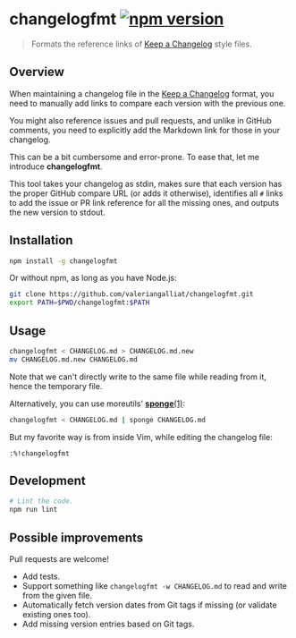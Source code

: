 # changelogfmt [![npm version](http://img.shields.io/npm/v/changelogfmt?style=flat-square)](https://www.npmjs.org/package/changelogfmt)

> Formats the reference links of [Keep a Changelog] style files.

[Keep a Changelog]: https://keepachangelog.com/en/1.0.0/

## Overview

When maintaining a changelog file in the [Keep a Changelog] format, you
need to manually add links to compare each version with the previous one.

You might also reference issues and pull requests, and unlike in GitHub
comments, you need to explicitly add the Markdown link for those in your
changelog.

This can be a bit cumbersome and error-prone. To ease that, let me
introduce **changelogfmt**.

This tool takes your changelog as stdin, makes sure that each version
has the proper GitHub compare URL (or adds it otherwise), identifies all
`#` links to add the issue or PR link reference for all the missing
ones, and outputs the new version to stdout.

## Installation

```sh
npm install -g changelogfmt
```

Or without npm, as long as you have Node.js:

```sh
git clone https://github.com/valeriangalliat/changelogfmt.git
export PATH=$PWD/changelogfmt:$PATH
```

## Usage

```sh
changelogfmt < CHANGELOG.md > CHANGELOG.md.new
mv CHANGELOG.md.new CHANGELOG.md
```

Note that we can't directly write to the same file while reading from
it, hence the temporary file.

Alternatively, you can use moreutils' [**sponge**(1)](https://manpages.debian.org/testing/moreutils/sponge.1.en.html):

```sh
changelogfmt < CHANGELOG.md | sponge CHANGELOG.md
```

But my favorite way is from inside Vim, while editing the changelog file:

```
:%!changelogfmt
```

## Development

```sh
# Lint the code.
npm run lint
```

## Possible improvements

Pull requests are welcome!

* Add tests.
* Support something like `changelogfmt -w CHANGELOG.md` to read and
  write from the given file.
* Automatically fetch version dates from Git tags if missing (or
  validate existing ones too).
* Add missing version entries based on Git tags.
